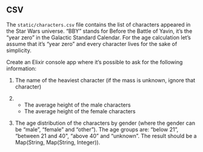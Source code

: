 ## CSV

The `static/characters.csv` file contains the list of characters appeared in the Star Wars universe.
“BBY” stands for Before the Battle of Yavin, it’s the “year zero” in the Galactic Standard Calendar.
For the age calculation let’s assume that it’s “year zero” and every character lives for the sake of simplicity.

Create an Elixir console app where it’s possible to ask for the following information:

1. The name of the heaviest character (if the mass is unknown, ignore that character)

2. - The average height of the male characters
   - The average height of the female characters
3. The age distribution of the characters by gender (where the gender can be “male”, “female” and “other”).
   The age groups are: “below 21”, “between 21 and 40", “above 40” and “unknown”. The result should be a Map(String, Map(String, Integer)).
